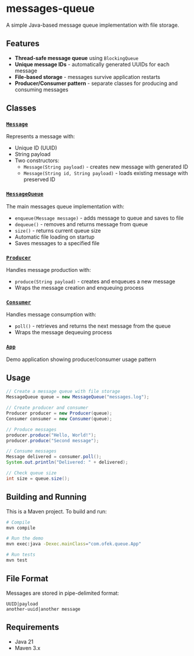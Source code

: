 # messages-queue

A simple Java-based message queue implementation with file storage.

## Features

- **Thread-safe message queue** using `BlockingQueue`
- **Unique message IDs** - automatically generated UUIDs for each message
- **File-based storage** - messages survive application restarts
- **Producer/Consumer pattern** - separate classes for producing and consuming messages

## Classes

### [`Message`](src/main/java/com/ofek/queue/Message.java)

Represents a message with:

- Unique ID (UUID)
- String payload
- Two constructors:
  - `Message(String payload)` - creates new message with generated ID
  - `Message(String id, String payload)` - loads existing message with preserved ID

### [`MessageQueue`](src/main/java/com/ofek/queue/MessageQueue.java)

The main messages queue implementation with:

- `enqueue(Message message)` - adds message to queue and saves to file
- `dequeue()` - removes and returns message from queue
- `size()` - returns current queue size
- Automatic file loading on startup
- Saves messages to a specified file

### [`Producer`](src/main/java/com/ofek/queue/Producer.java)

Handles message production with:

- `produce(String payload)` - creates and enqueues a new message
- Wraps the message creation and enqueuing process

### [`Consumer`](src/main/java/com/ofek/queue/Consumer.java)

Handles message consumption with:

- `poll()` - retrieves and returns the next message from the queue
- Wraps the message dequeuing process

### [`App`](src/main/java/com/ofek/queue/App.java)

Demo application showing producer/consumer usage pattern

## Usage

```java
// Create a message queue with file storage
MessageQueue queue = new MessageQueue("messages.log");

// Create producer and consumer
Producer producer = new Producer(queue);
Consumer consumer = new Consumer(queue);

// Produce messages
producer.produce("Hello, World!");
producer.produce("Second message");

// Consume messages
Message delivered = consumer.poll();
System.out.println("Delivered: " + delivered);

// Check queue size
int size = queue.size();
```

## Building and Running

This is a Maven project. To build and run:

```bash
# Compile
mvn compile

# Run the demo
mvn exec:java -Dexec.mainClass="com.ofek.queue.App"

# Run tests
mvn test
```

## File Format

Messages are stored in pipe-delimited format:

```
UUID|payload
another-uuid|another message
```

## Requirements

- Java 21
- Maven 3.x
